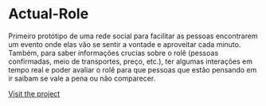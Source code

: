 # Actual-Role
Primeiro protótipo de uma rede social para facilitar as pessoas encontrarem um evento onde elas vão se sentir a vontade e aproveitar cada minuto. Também, para saber informações crucias sobre o rolê (pessoas confirmadas, meio de transportes, preço, etc.), ter algumas interações em tempo real e poder avaliar o rolê para que pessoas que estão pensando em ir saibam se vale a pena ou não comparecer.

 <a href="https://actual-role.andre-luislui29.repl.co">Visit the project</a>
